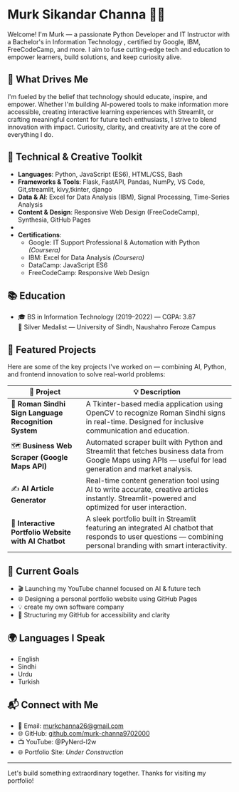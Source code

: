 
# Murk Sikandar Channa 👩‍💻

Welcome! I'm Murk — a passionate Python Developer and IT Instructor with a Bachelor's in Information Technology , certified by Google, IBM, FreeCodeCamp, and more. I aim to fuse cutting-edge tech and education to empower learners, build solutions, and keep curiosity alive.

## 🚀 What Drives Me
I'm fueled by the belief that technology should educate, inspire, and empower. Whether I'm building AI-powered tools to make information more accessible, creating interactive learning experiences with Streamlit, or crafting meaningful content for future tech enthusiasts, I strive to blend innovation with impact. Curiosity, clarity, and creativity are at the core of everything I do.

## 🧠 Technical & Creative Toolkit
- **Languages**: Python, JavaScript (ES6), HTML/CSS, Bash
- **Frameworks & Tools**: Flask, FastAPI, Pandas, NumPy, VS Code, Git,streamlit, kivy,tkinter, django
- **Data & AI**: Excel for Data Analysis (IBM), Signal Processing, Time-Series Analysis
- **Content & Design**: Responsive Web Design (FreeCodeCamp), Synthesia, GitHub Pages
- 
- **Certifications**:
  - Google: IT Support Professional & Automation with Python *(Coursera)*
  - IBM: Excel for Data Analysis *(Coursera)*
  - DataCamp: JavaScript ES6
  - FreeCodeCamp: Responsive Web Design

## 📚 Education
- 🎓 BS in Information Technology (2019–2022) — CGPA: 3.87  
  🥈 Silver Medalist — University of Sindh, Naushahro Feroze Campus  

## 🌟 Featured Projects
Here are some of the key projects I've worked on — combining AI, Python, and frontend innovation to solve real-world problems:

| 📁 Project | 💡 Description |
|-----------|----------------|
| 🤝 **Roman Sindhi Sign Language Recognition System** | A Tkinter-based media application using OpenCV to recognize Roman Sindhi signs in real-time. Designed for inclusive communication and education. |
| 🗺️ **Business Web Scraper (Google Maps API)** | Automated scraper built with Python and Streamlit that fetches business data from Google Maps using APIs — useful for lead generation and market analysis. |
| ✍️ **AI Article Generator** | Real-time content generation tool using AI to write accurate, creative articles instantly. Streamlit-powered and optimized for user interaction. |
| 💬 **Interactive Portfolio Website with AI Chatbot** | A sleek portfolio built in Streamlit featuring an integrated AI chatbot that responds to user questions — combining personal branding with smart interactivity. |


## 🎯 Current Goals
- 🎬 Launching my YouTube channel focused on AI & future tech
- 🌐 Designing a personal portfolio website using GitHub Pages
- 💡 create my own software company
- 📁 Structuring my GitHub for accessibility and clarity

## 🌍 Languages I Speak
- English  
- Sindhi  
- Urdu
- Turkish

## 📬 Connect with Me
- 📧 Email: murkchanna26@gmail.com  
- 🌐 GitHub: [github.com/murk-channa9702000](https://github.com/murk-channa9702000)  
- 📺 YouTube: @PyNerd-l2w  
- 🌐 Portfolio Site: *Under Construction*

---

Let's build something extraordinary together. Thanks for visiting my portfolio!
